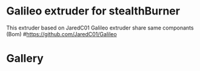 # Galileo extruder for stealthBurner
This extruder based on JaredC01 Galileo extruder share same componants (Bom)
#https://github.com/JaredC01/Galileo

# Gallery

